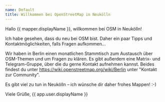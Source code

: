```yaml
---
name: Default
title: Willkommen bei OpenStreetMap in Neukölln
---
```


Hallo {{ mapper.displayName }}, willkommen bei OSM in Neukölln!

Ich habe gesehen, dass du neu bei OSM bist. Daher ein paar Tipps und Kontaktmöglichkeiten, falls Fragen aufkommen…

Wir haben in Berlin einen monatlichen Stammtisch zum Austausch über OSM-Themen und um Fragen zu klären. 
Es gibt außerdem eine Matrix- und Telegram-Gruppe, über die du gerne Kontakt aufnehmen kannst.
Beides findest du unter https://wiki.openstreetmap.org/wiki/Berlin unter "Kontakt zur Community".

Es gibt viel zu tun in Neukölln – ich wünsche dir daher frohes Mappen! :-)

Viele Grüße, {{ app.user.displayName }}
